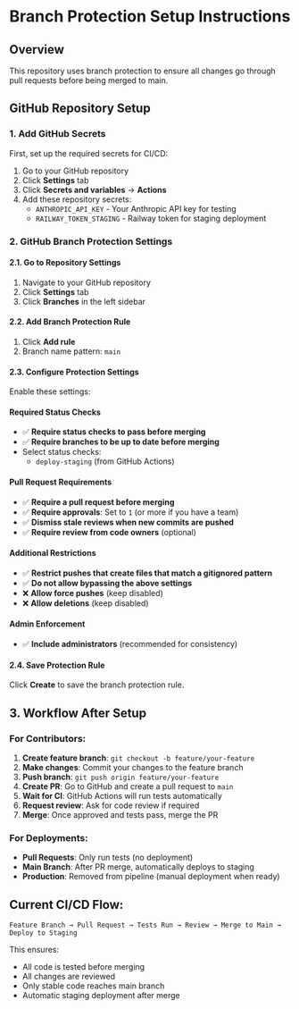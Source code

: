 # Branch Protection Setup Instructions

## Overview
This repository uses branch protection to ensure all changes go through pull requests before being merged to main.

## GitHub Repository Setup

### 1. Add GitHub Secrets
First, set up the required secrets for CI/CD:

1. Go to your GitHub repository
2. Click **Settings** tab
3. Click **Secrets and variables** → **Actions**
4. Add these repository secrets:
   - `ANTHROPIC_API_KEY` - Your Anthropic API key for testing
   - `RAILWAY_TOKEN_STAGING` - Railway token for staging deployment

### 2. GitHub Branch Protection Settings

#### 2.1. Go to Repository Settings
1. Navigate to your GitHub repository
2. Click **Settings** tab
3. Click **Branches** in the left sidebar

#### 2.2. Add Branch Protection Rule
1. Click **Add rule**
2. Branch name pattern: `main`

#### 2.3. Configure Protection Settings
Enable these settings:

#### Required Status Checks
- ✅ **Require status checks to pass before merging**
- ✅ **Require branches to be up to date before merging**
- Select status checks:
  - `deploy-staging` (from GitHub Actions)

#### Pull Request Requirements
- ✅ **Require a pull request before merging**
- ✅ **Require approvals**: Set to `1` (or more if you have a team)
- ✅ **Dismiss stale reviews when new commits are pushed**
- ✅ **Require review from code owners** (optional)

#### Additional Restrictions
- ✅ **Restrict pushes that create files that match a gitignored pattern**
- ✅ **Do not allow bypassing the above settings**
- ❌ **Allow force pushes** (keep disabled)
- ❌ **Allow deletions** (keep disabled)

#### Admin Enforcement
- ✅ **Include administrators** (recommended for consistency)

#### 2.4. Save Protection Rule
Click **Create** to save the branch protection rule.

## 3. Workflow After Setup

### For Contributors:
1. **Create feature branch**: `git checkout -b feature/your-feature`
2. **Make changes**: Commit your changes to the feature branch
3. **Push branch**: `git push origin feature/your-feature`
4. **Create PR**: Go to GitHub and create a pull request to `main`
5. **Wait for CI**: GitHub Actions will run tests automatically
6. **Request review**: Ask for code review if required
7. **Merge**: Once approved and tests pass, merge the PR

### For Deployments:
- **Pull Requests**: Only run tests (no deployment)
- **Main Branch**: After PR merge, automatically deploys to staging
- **Production**: Removed from pipeline (manual deployment when ready)

## Current CI/CD Flow:
```
Feature Branch → Pull Request → Tests Run → Review → Merge to Main → Deploy to Staging
```

This ensures:
- All code is tested before merging
- All changes are reviewed
- Only stable code reaches main branch
- Automatic staging deployment after merge
